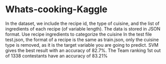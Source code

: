 # Whats-cooking-Kaggle
In the dataset, we include the recipe id, the type of cuisine, and the list of ingredients of each recipe (of variable length). The data is stored in JSON format. 
Use recipe ingredients to categorize the cuisine In the test file test.json, the format of a recipe is the same as train.json, only the cuisine type is removed, as it is the target variable you are going to predict.
SVM gives the best result with an accuracy of 82.7%. The Team ranking 1st out of 1338 contestants have an accuracy of 83.21%
